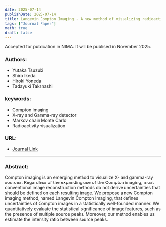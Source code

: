 ```yaml
---
date: 2025-07-14
publishDate: 2025-07-14
title: Langevin Compton Imaging - A new method of visualizing radioactive sources based on Markov chain Monte Carlo
tags: ["Journal Paper"]
math: true
draft: false
---
```


Accepted for publication in NIMA. It will be publised in November 2025.

### Authors:
- Yutaka Tsuzuki
- Shiro Ikeda
- Hiroki Yoneda
- Tadayuki Takanashi

### keywords:
- Compton imaging
- X-ray and Gamma-ray detector
- Markov chain Monte Carlo
- Radioactivity visualization


### URL:
- <a href="https://doi.org/10.1016/j.nima.2025.170815" target="_blank" rel="noopener">Journal Link</a>

---

### Abstract:

Compton imaging is an emerging method to visualize X- and gamma-ray sources. Regardless of the expanding use of the Compton imaging, most conventional image reconstruction methods do not derive uncertainties that should be defined on each resulting image. We propose a new Compton imaging method, named Langevin Compton Imaging, that defines uncertainties of Compton images in a statistically well-founded manner. We quantitatively evaluate the statistical significance of image features, such as the presence of multiple source peaks. Moreover, our method enables us estimate the intensity ratio between source peaks.
